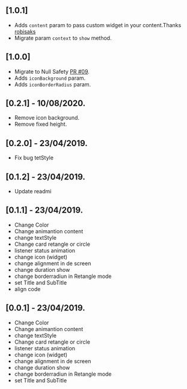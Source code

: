 ## [1.0.1]
- Adds `content` param to pass custom widget in your content.Thanks [robisaks](https://github.com/robisaks)
- Migrate param `context` to `show` method.

## [1.0.0]

- Migrate to Null Safety [PR #09](https://github.com/RafaelBarbosatec/achievement_view_flutter/pull/9).
- Adds `iconBackground` param.
- Adds `iconBorderRadius` param.

## [0.2.1] - 10/08/2020.

* Remove icon background.
* Remove fixed height.

## [0.2.0] - 23/04/2019.

* Fix bug tetStyle

## [0.1.2] - 23/04/2019.

* Update readmi

## [0.1.1] - 23/04/2019.

* Change Color
* Change animantion content
* change textStyle
* Change card retangle or circle
* listener status animation
* change icon (widget)
* change alignment in de screen
* change duration show
* change borderradiun in Retangle mode
* set Title and SubTitle
* align code

## [0.0.1] - 23/04/2019.

* Change Color
* Change animantion content
* change textStyle
* Change card retangle or circle
* listener status animation
* change icon (widget)
* change alignment in de screen
* change duration show
* change borderradiun in Retangle mode
* set Title and SubTitle
